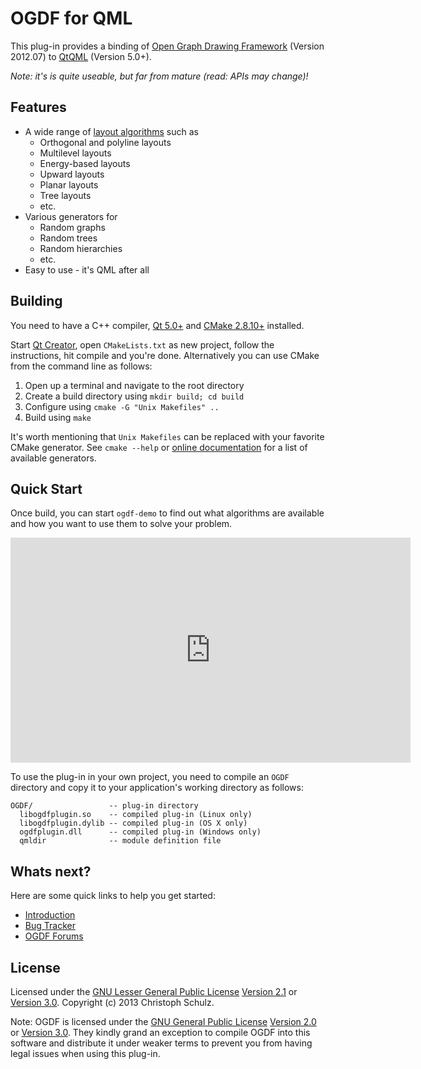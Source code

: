 # OGDF for QML

This plug-in provides a binding of [Open Graph Drawing Framework](http://www.ogdf.net) (Version 2012.07) to [QtQML](http://qt-project.org/doc/qt-5.0/qtqml/qtqml-index.html) (Version 5.0+).

*Note: it's is quite useable, but far from mature (read: APIs may change)!*

## Features

- A wide range of [layout algorithms](http://www.ogdf.net/doku.php/tech:layouter) such as
    - Orthogonal and polyline layouts
    - Multilevel layouts
    - Energy-based layouts
    - Upward layouts
    - Planar layouts
    - Tree layouts
    - etc.
- Various generators for
	- Random graphs
	- Random trees
	- Random hierarchies
	- etc.
- Easy to use - it's QML after all

## Building

You need to have a C++ compiler, [Qt 5.0+](https://qt-project.org/downloads) and [CMake 2.8.10+](http://www.cmake.org/) installed.

Start [Qt Creator](http://qt-project.org/downloads#qt-creator), open `CMakeLists.txt` as new project, follow the instructions, hit compile and you're done. Alternatively you can use CMake from the command line as follows:

1. Open up a terminal and navigate to the root directory
2. Create a build directory using `mkdir build; cd build`
3. Configure using `cmake -G "Unix Makefiles" ..`
4. Build using `make`

It's worth mentioning that `Unix Makefiles` can be replaced with your favorite CMake generator. See `cmake --help` or [online documentation](http://cmake.org/cmake/help/v2.8.10/cmake.html#section_Generators) for a list of available generators.

## Quick Start

Once build, you can start `ogdf-demo` to find out what algorithms are available and how you want to use them to solve your problem.

<p align="center">
  <iframe width="640" height="360" src="http://www.youtube.com/embed/ZOw1eOYFumo?rel=0" frameborder="0" allowfullscreen></iframe>
</p>

To use the plug-in in your own project, you need to compile an `OGDF` directory and copy it to your application's working directory as follows:

    OGDF/                 -- plug-in directory
      libogdfplugin.so    -- compiled plug-in (Linux only)
      libogdfplugin.dylib -- compiled plug-in (OS X only)
      ogdfplugin.dll      -- compiled plug-in (Windows only)
      qmldir              -- module definition file

## Whats next?

Here are some quick links to help you get started:

- [Introduction](https://github.com/schulzch/qml-ogdf/wiki/Introduction)
- [Bug Tracker](https://github.com/schulzch/qml-ogdf/issues)
- [OGDF Forums](http://www.ogdf.net/forum/)

## License

Licensed under the [GNU Lesser General Public License](http://en.wikipedia.org/wiki/GNU_Lesser_General_Public_License) [Version 2.1](http://www.gnu.org/licenses/old-licenses/lgpl-2.1) or [Version 3.0](http://www.gnu.org/licenses/lgpl-3.0). Copyright (c) 2013 Christoph Schulz.

Note: OGDF is licensed under the [GNU General Public License](http://en.wikipedia.org/wiki/GNU_General_Public_License) [Version 2.0](http://www.gnu.org/licenses/old-licenses/gpl-2.0) or [Version 3.0](http://www.gnu.org/licenses/gpl-3.0). They kindly grand an exception to compile OGDF into this software and distribute it under weaker terms to prevent you from having legal issues when using this plug-in.
